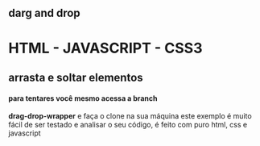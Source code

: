 ## darg and drop

# HTML - JAVASCRIPT - CSS3
## arrasta e soltar elementos

#### para tentares você mesmo acessa a branch
**drag-drop-wrapper** e faça o clone na sua máquina
este exemplo é muito fácil de ser testado e analisar o seu código, é feito com puro html, css e javascript

